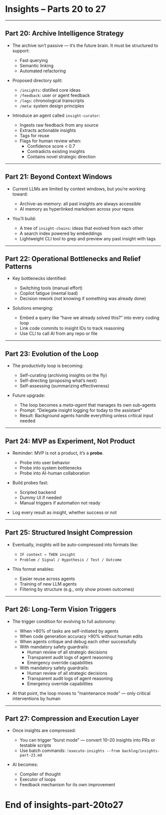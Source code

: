 # Insights – Parts 20 to 27

---

## Part 20: Archive Intelligence Strategy

- The archive isn’t passive — it’s the future brain. It must be structured to support:
  - Fast querying
  - Semantic linking
  - Automated refactoring

- Proposed directory split:
  - `/insights`: distilled core ideas
  - `/feedback`: user or agent feedback
  - `/logs`: chronological transcripts
  - `/meta`: system design principles

- Introduce an agent called `insight-curator`:
  - Ingests raw feedback from any source
  - Extracts actionable insights
  - Tags for reuse
  - Flags for human review when:
    - Confidence score < 0.7
    - Contradicts existing insights
    - Contains novel strategic direction

---

## Part 21: Beyond Context Windows

- Current LLMs are limited by context windows, but you’re working toward:
  - Archive-as-memory: all past insights are always accessible
  - AI memory as hyperlinked markdown across your repos

- You’ll build:
  - A tree of `insight-chains`: ideas that evolved from each other
  - A search index powered by embeddings
  - Lightweight CLI tool to grep and preview any past insight with tags

---

## Part 22: Operational Bottlenecks and Relief Patterns

- Key bottlenecks identified:
  - Switching tools (manual effort)
  - Copilot fatigue (mental load)
  - Decision rework (not knowing if something was already done)

- Solutions emerging:
  - Embed a query like “have we already solved this?” into every coding loop
  - Link code commits to insight IDs to track reasoning
  - Use CLI to call AI from any repo or file

---

## Part 23: Evolution of the Loop

- The productivity loop is becoming:
  - Self-curating (archiving insights on the fly)
  - Self-directing (proposing what’s next)
  - Self-assessing (summarizing effectiveness)

- Future upgrade:
  - The loop becomes a *meta-agent* that manages its own sub-agents
  - Prompt: “Delegate insight logging for today to the assistant”
  - Result: Background agents handle everything unless critical input needed

---

## Part 24: MVP as Experiment, Not Product

- Reminder: MVP is not a product, it’s a **probe**.
  - Probe into user behavior
  - Probe into system bottlenecks
  - Probe into AI-human collaboration

- Build probes fast:
  - Scripted backend
  - Dummy UI if needed
  - Manual triggers if automation not ready

- Log every result as insight, whether success or not

---

## Part 25: Structured Insight Compression

- Eventually, insights will be auto-compressed into formats like:
  - `IF context → THEN insight`
  - `Problem / Signal / Hypothesis / Test / Outcome`

- This format enables:
  - Easier reuse across agents
  - Training of new LLM agents
  - Filtering by structure (e.g., only show proven outcomes)

---

## Part 26: Long-Term Vision Triggers

- The trigger condition for evolving to full autonomy:
  - When >80% of tasks are self-initiated by agents
  - When code generation accuracy >90% without human edits
  - When agents critique and debug each other successfully
  - With mandatory safety guardrails:
    - Human review of all strategic decisions
    - Transparent audit logs of agent reasoning
    - Emergency override capabilities
  - With mandatory safety guardrails:
    - Human review of all strategic decisions
    - Transparent audit logs of agent reasoning
    - Emergency override capabilities

- At that point, the loop moves to “maintenance mode” — only critical interventions by human

---

## Part 27: Compression and Execution Layer

- Once insights are compressed:
  - You can trigger “burst mode” — convert 10–20 insights into PRs or testable scripts
  - Use batch commands: `!execute-insights --from backlog/insights-part-23.md`

- AI becomes:
  - Compiler of thought
  - Executor of loops
  - Feedback mechanism for its own improvement

# End of insights-part-20to27
